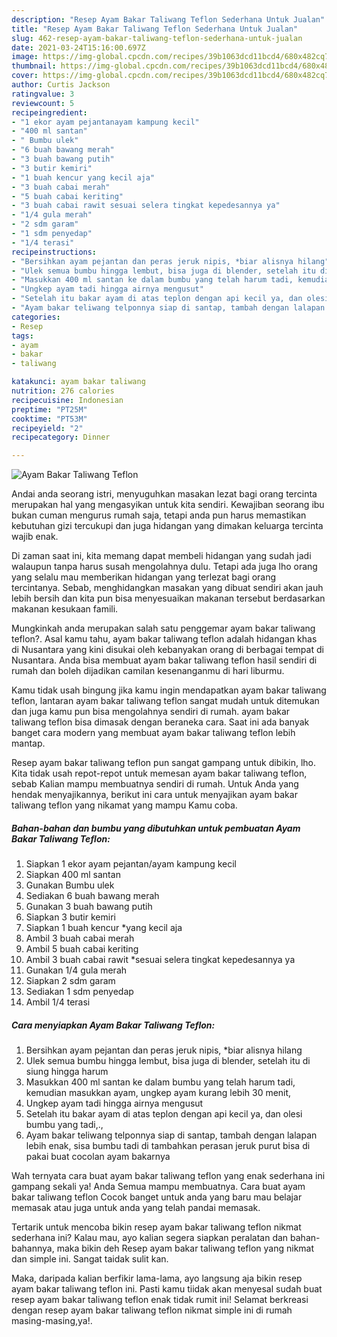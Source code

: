 ```yaml
---
description: "Resep Ayam Bakar Taliwang Teflon Sederhana Untuk Jualan"
title: "Resep Ayam Bakar Taliwang Teflon Sederhana Untuk Jualan"
slug: 462-resep-ayam-bakar-taliwang-teflon-sederhana-untuk-jualan
date: 2021-03-24T15:16:00.697Z
image: https://img-global.cpcdn.com/recipes/39b1063dcd11bcd4/680x482cq70/ayam-bakar-taliwang-teflon-foto-resep-utama.jpg
thumbnail: https://img-global.cpcdn.com/recipes/39b1063dcd11bcd4/680x482cq70/ayam-bakar-taliwang-teflon-foto-resep-utama.jpg
cover: https://img-global.cpcdn.com/recipes/39b1063dcd11bcd4/680x482cq70/ayam-bakar-taliwang-teflon-foto-resep-utama.jpg
author: Curtis Jackson
ratingvalue: 3
reviewcount: 5
recipeingredient:
- "1 ekor ayam pejantanayam kampung kecil"
- "400 ml santan"
- " Bumbu ulek"
- "6 buah bawang merah"
- "3 buah bawang putih"
- "3 butir kemiri"
- "1 buah kencur yang kecil aja"
- "3 buah cabai merah"
- "5 buah cabai keriting"
- "3 buah cabai rawit sesuai selera tingkat kepedesannya ya"
- "1/4 gula merah"
- "2 sdm garam"
- "1 sdm penyedap"
- "1/4 terasi"
recipeinstructions:
- "Bersihkan ayam pejantan dan peras jeruk nipis, *biar alisnya hilang"
- "Ulek semua bumbu hingga lembut, bisa juga di blender, setelah itu di siung hingga harum"
- "Masukkan 400 ml santan ke dalam bumbu yang telah harum tadi, kemudian masukkan ayam, ungkep ayam kurang lebih 30 menit,"
- "Ungkep ayam tadi hingga airnya mengusut"
- "Setelah itu bakar ayam di atas teplon dengan api kecil ya, dan olesi bumbu yang tadi,.,"
- "Ayam bakar teliwang telponnya siap di santap, tambah dengan lalapan lebih enak, sisa bumbu tadi di tambahkan perasan jeruk purut bisa di pakai buat cocolan ayam bakarnya"
categories:
- Resep
tags:
- ayam
- bakar
- taliwang

katakunci: ayam bakar taliwang 
nutrition: 276 calories
recipecuisine: Indonesian
preptime: "PT25M"
cooktime: "PT53M"
recipeyield: "2"
recipecategory: Dinner

---
```



![Ayam Bakar Taliwang Teflon](https://img-global.cpcdn.com/recipes/39b1063dcd11bcd4/680x482cq70/ayam-bakar-taliwang-teflon-foto-resep-utama.jpg)

Andai anda seorang istri, menyuguhkan masakan lezat bagi orang tercinta merupakan hal yang mengasyikan untuk kita sendiri. Kewajiban seorang ibu bukan cuman mengurus rumah saja, tetapi anda pun harus memastikan kebutuhan gizi tercukupi dan juga hidangan yang dimakan keluarga tercinta wajib enak.

Di zaman  saat ini, kita memang dapat membeli hidangan yang sudah jadi walaupun tanpa harus susah mengolahnya dulu. Tetapi ada juga lho orang yang selalu mau memberikan hidangan yang terlezat bagi orang tercintanya. Sebab, menghidangkan masakan yang dibuat sendiri akan jauh lebih bersih dan kita pun bisa menyesuaikan makanan tersebut berdasarkan makanan kesukaan famili. 



Mungkinkah anda merupakan salah satu penggemar ayam bakar taliwang teflon?. Asal kamu tahu, ayam bakar taliwang teflon adalah hidangan khas di Nusantara yang kini disukai oleh kebanyakan orang di berbagai tempat di Nusantara. Anda bisa membuat ayam bakar taliwang teflon hasil sendiri di rumah dan boleh dijadikan camilan kesenanganmu di hari liburmu.

Kamu tidak usah bingung jika kamu ingin mendapatkan ayam bakar taliwang teflon, lantaran ayam bakar taliwang teflon sangat mudah untuk ditemukan dan juga kamu pun bisa mengolahnya sendiri di rumah. ayam bakar taliwang teflon bisa dimasak dengan beraneka cara. Saat ini ada banyak banget cara modern yang membuat ayam bakar taliwang teflon lebih mantap.

Resep ayam bakar taliwang teflon pun sangat gampang untuk dibikin, lho. Kita tidak usah repot-repot untuk memesan ayam bakar taliwang teflon, sebab Kalian mampu membuatnya sendiri di rumah. Untuk Anda yang hendak menyajikannya, berikut ini cara untuk menyajikan ayam bakar taliwang teflon yang nikamat yang mampu Kamu coba.

<!--inarticleads1-->

##### Bahan-bahan dan bumbu yang dibutuhkan untuk pembuatan Ayam Bakar Taliwang Teflon:

1. Siapkan 1 ekor ayam pejantan/ayam kampung kecil
1. Siapkan 400 ml santan
1. Gunakan  Bumbu ulek
1. Sediakan 6 buah bawang merah
1. Gunakan 3 buah bawang putih
1. Siapkan 3 butir kemiri
1. Siapkan 1 buah kencur *yang kecil aja
1. Ambil 3 buah cabai merah
1. Ambil 5 buah cabai keriting
1. Ambil 3 buah cabai rawit *sesuai selera tingkat kepedesannya ya
1. Gunakan 1/4 gula merah
1. Siapkan 2 sdm garam
1. Sediakan 1 sdm penyedap
1. Ambil 1/4 terasi




<!--inarticleads2-->

##### Cara menyiapkan Ayam Bakar Taliwang Teflon:

1. Bersihkan ayam pejantan dan peras jeruk nipis, *biar alisnya hilang
1. Ulek semua bumbu hingga lembut, bisa juga di blender, setelah itu di siung hingga harum
1. Masukkan 400 ml santan ke dalam bumbu yang telah harum tadi, kemudian masukkan ayam, ungkep ayam kurang lebih 30 menit,
1. Ungkep ayam tadi hingga airnya mengusut
1. Setelah itu bakar ayam di atas teplon dengan api kecil ya, dan olesi bumbu yang tadi,.,
1. Ayam bakar teliwang telponnya siap di santap, tambah dengan lalapan lebih enak, sisa bumbu tadi di tambahkan perasan jeruk purut bisa di pakai buat cocolan ayam bakarnya




Wah ternyata cara buat ayam bakar taliwang teflon yang enak sederhana ini gampang sekali ya! Anda Semua mampu membuatnya. Cara buat ayam bakar taliwang teflon Cocok banget untuk anda yang baru mau belajar memasak atau juga untuk anda yang telah pandai memasak.

Tertarik untuk mencoba bikin resep ayam bakar taliwang teflon nikmat sederhana ini? Kalau mau, ayo kalian segera siapkan peralatan dan bahan-bahannya, maka bikin deh Resep ayam bakar taliwang teflon yang nikmat dan simple ini. Sangat taidak sulit kan. 

Maka, daripada kalian berfikir lama-lama, ayo langsung aja bikin resep ayam bakar taliwang teflon ini. Pasti kamu tiidak akan menyesal sudah buat resep ayam bakar taliwang teflon enak tidak rumit ini! Selamat berkreasi dengan resep ayam bakar taliwang teflon nikmat simple ini di rumah masing-masing,ya!.

